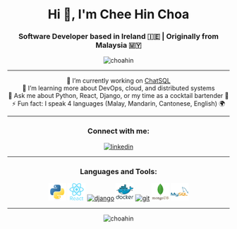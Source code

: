 <h1 align="center">Hi 👋, I'm Chee Hin Choa</h1>
<h3 align="center">Software Developer based in Ireland 🇮🇪 | Originally from Malaysia 🇲🇾</h3>

<p align="center">
  <img src="https://komarev.com/ghpvc/?username=choahin&label=Profile%20views&color=0e75b6&style=flat" alt="choahin" />
</p>

---

<p align="center">
  🔭 I’m currently working on <a href="https://github.com/ChoaHin/3YP_ChatSQL">ChatSQL</a>  </br>
  🌱 I’m learning more about DevOps, cloud, and distributed systems  </br>
  💬 Ask me about Python, React, Django, or my time as a cocktail bartender 🍹  </br>
  ⚡ Fun fact: I speak 4 languages (Malay, Mandarin, Cantonese, English) 🌍 </br>
</p>

---

<h3 align="center">Connect with me:</h3>
<p align="center">
  <a href="https://linkedin.com/in/chee-hin-choa-049a791b1" target="blank">
    <img src="https://raw.githubusercontent.com/rahuldkjain/github-profile-readme-generator/master/src/images/icons/Social/linked-in-alt.svg" alt="linkedin" height="30" width="40" />
  </a>
</p>

---

<h3 align="center">Languages and Tools:</h3>
<p align="center">
  <a href="https://www.python.org"><img src="https://raw.githubusercontent.com/devicons/devicon/master/icons/python/python-original.svg" alt="python" width="40" height="40"/></a>
  <a href="https://reactjs.org/"><img src="https://raw.githubusercontent.com/devicons/devicon/master/icons/react/react-original-wordmark.svg" alt="react" width="40" height="40"/></a>
  <a href="https://www.djangoproject.com/"><img src="https://cdn.worldvectorlogo.com/logos/django.svg" alt="django" width="40" height="40"/></a>
  <a href="https://www.docker.com/"><img src="https://raw.githubusercontent.com/devicons/devicon/master/icons/docker/docker-original-wordmark.svg" alt="docker" width="40" height="40"/></a>
  <a href="https://git-scm.com/"><img src="https://www.vectorlogo.zone/logos/git-scm/git-scm-icon.svg" alt="git" width="40" height="40"/></a>
  <a href="https://www.mongodb.com/"><img src="https://raw.githubusercontent.com/devicons/devicon/master/icons/mongodb/mongodb-original-wordmark.svg" alt="mongodb" width="40" height="40"/></a>
  <a href="https://www.mysql.com/"><img src="https://raw.githubusercontent.com/devicons/devicon/master/icons/mysql/mysql-original-wordmark.svg" alt="mysql" width="40" height="40"/></a>
</p>

---

<p align="center">
  <img src="https://github-readme-stats.vercel.app/api/top-langs?username=choahin&show_icons=true&locale=en&layout=compact" alt="choahin" />
</p>
